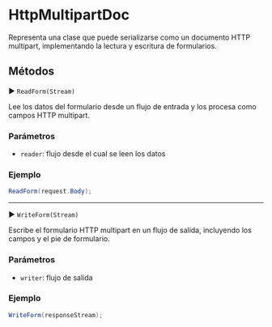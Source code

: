 # HttpMultipartDoc<T>

Representa una clase que puede serializarse como un documento HTTP multipart, implementando la lectura y escritura de formularios.

## Métodos

▶ `ReadForm(Stream)`

Lee los datos del formulario desde un flujo de entrada y los procesa como campos HTTP multipart.

### Parámetros

- `reader`: flujo desde el cual se leen los datos

### Ejemplo

```csharp
ReadForm(request.Body);
```

--------------------------------------------------------

▶ `WriteForm(Stream)`

Escribe el formulario HTTP multipart en un flujo de salida, incluyendo los campos y el pie de formulario.

### Parámetros

- `writer`: flujo de salida

### Ejemplo

```csharp
WriteForm(responseStream);
```